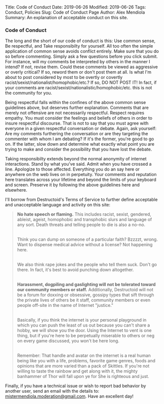Title: Code of Conduct
Date: 2019-06-26
Modified: 2019-06-26
Tags: Conduct, Policies
Slug: Code of Conduct Page
Author: Alex Mendiola
Summary: An explanation of acceptable conduct on this site.

<h3>Code of Conduct</h3>

The long and the short of our code of conduct is this: Use common sense, Be respectful, and Take responsibilty for yourself. All too often the simple application of common sense avoids conflict entirely. Make sure that you do so before commenting. Simply ask a few questions before you click submit. For instance, will my comments be interpreted by others in the manner I intend? If not, revise them. Could these comments be viewed as aggressive or overly critical? If so, reword them or don't post them at all. Is what I'm about to post considered by most to be overtly or covertly racist/sexist/nationalist/homophobic/etc.? If so, DO NOT POST IT! In fact, if your comments are racist/sexist/nationalistic/homophobic/etc. this is not the community for you. 

Being respectful falls within the confines of the above common sense guidelines above, but deserves further explanation. Comments that are merely not offensive are not necessarily respectful. Respect requires empathy. You must consider the feelings and beliefs of others in order to insure respectful discourse. That is not to say that you must agree with everyone in a given respectful conversation or debate. Again, ask yourself: Are my comments furthering the conversation or are they targeting the commenter with whom I am debating? If it's the former, you're good to go on. If the latter, slow down and determine what exactly what point you are trying to make and consider the possibility that you have lost the debate.

Taking responsibilty extends beyond the normal anonymity of internet interactions. Stand by what you've said. Admit when you have crossed a line. Apologize to those affected. Everything you do an say here or anywhere on the web lives on in perpetuity. Your comments and reputation here translates across your lifetime and beyond the limits of your keyboard and screen. Preserve it by following the above guidelines here and elsewhere. 

I'll borrow from Destructoid's Terms of Service to further define acceptable and unacceptable language and activity on this site:

<blockquote><strong>No hate speech or flaming.</strong> This includes racist, sexist, gendered, ableist, ageist, homophobic and transphobic slurs and language of any sort. Death threats and telling people to die is also a no-no.<br><br>

Think you can dump on someone of a particular faith? Bzzzzt, wrong. Want to dispense medical advice without a license? Not happening here.<br><br>

We also think rape jokes and the people who tell them suck. Don't go there. In fact, it's best to avoid punching down altogether.<br><br>

<strong>Harassment, dogpiling and gaslighting will not be tolerated toward our community members or staff.</strong> Additionally,  Destructoid will not be a forum for doxxing or obsessive, gossipy types that sift through the private lives of others be it staff, community members or even people off-site in the name of Internet "justice."<br><br>

Basically, if you think the internet is your personal playground in which you can push the least of us out because you can't share a hobby, we will show you the door. Using the Internet to vent is one thing, but if you're here to be perpetually miserable to others or neg on every game discussed, you won't be here long.<br><br>

Remember: That handle and avatar on the internet is a real human being like you with a life, problems, favorite game genres, foods and opinions that are more varied than a pack of Skittles. If you're not willing to taste the rainbow and get along with it, the mighty banhammer of Thor will fall upon ye for She is righteous and just.</blockquote>

Finally, if you have a technical issue or wish to report bad behavior by another user, send an email with the details to: <a href="mailto:mistermendiola.moderation@gmail.com">mistermendiola.moderation@gmail.com</a>. Have an excellent day!
